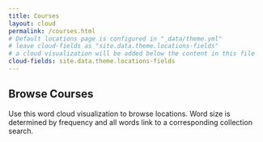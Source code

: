 ```yaml
---
title: Courses
layout: cloud
permalink: /courses.html
# Default locations page is configured in "_data/theme.yml"
# leave cloud-fields as "site.data.theme.locations-fields"
# a cloud visualization will be added below the content in this file
cloud-fields: site.data.theme.locations-fields
---
```


## Browse Courses

Use this word cloud visualization to browse locations.
Word size is determined by frequency and all words link to a corresponding collection search.
